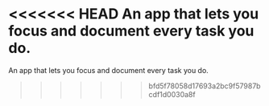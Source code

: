 <<<<<<< HEAD
An app that lets you focus and document every task you do.
=======
An app that lets you focus and document every task you do. 
>>>>>>> bfd5f78058d17693a2bc9f57987bcdf1d0030a8f
